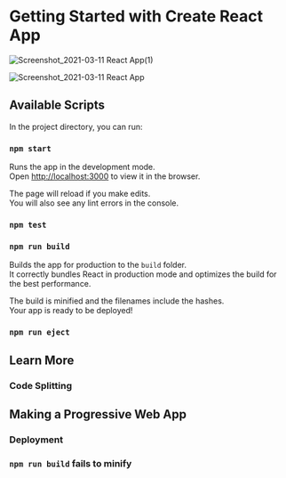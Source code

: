 # Getting Started with Create React App

![Screenshot_2021-03-11 React App(1)](https://user-images.githubusercontent.com/60151264/110830513-f82d5c80-82a1-11eb-9bab-db6fec0e2538.png)

![Screenshot_2021-03-11 React App](https://user-images.githubusercontent.com/60151264/110830512-f794c600-82a1-11eb-950e-9238a40b4c78.png)

## Available Scripts

In the project directory, you can run:

### `npm start`

Runs the app in the development mode.\
Open [http://localhost:3000](http://localhost:3000) to view it in the browser.

The page will reload if you make edits.\
You will also see any lint errors in the console.

### `npm test`

### `npm run build`

Builds the app for production to the `build` folder.\
It correctly bundles React in production mode and optimizes the build for the best performance.

The build is minified and the filenames include the hashes.\
Your app is ready to be deployed!

### `npm run eject`

## Learn More

### Code Splitting

## Making a Progressive Web App

### Deployment

### `npm run build` fails to minify
